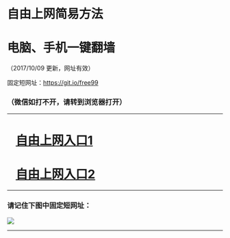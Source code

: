 ﻿# 自由上网简易方法

# 电脑、手机一键翻墙

（2017/10/09 更新，网址有效）

固定短网址：https://git.io/free99

### （微信如打不开，请转到浏览器打开）


***





# &nbsp;&nbsp; <a href="http://ft1098120354.fwq-tz-1001.info/fwqtz01.html?t=10090013592 " target="_blank">自由上网入口1</a>
# &nbsp;&nbsp; <a href="http://ft2831926072.fwq-tz-1002.info/fwqtz02.html?t=100900132008 " target="_blank">自由上网入口2</a>
***

### 请记住下图中固定短网址：

<img src="https://s3-us-west-2.amazonaws.com/fwq-1001/yjfq-20170905okok.png" /> 


***

